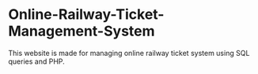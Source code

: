 # Online-Railway-Ticket-Management-System
This website is made for managing online railway ticket system using SQL queries and PHP.
